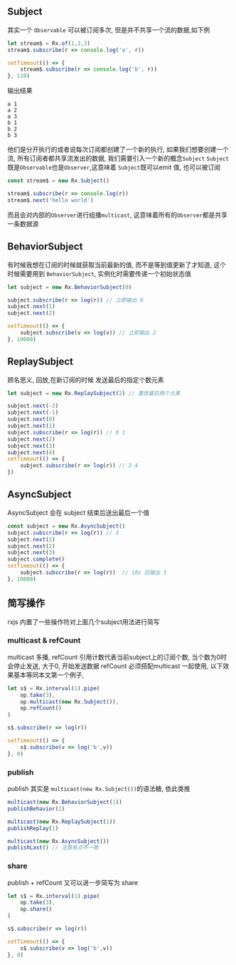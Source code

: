 ## Subject
其实一个 `Observable` 可以被订阅多次, 但是并不共享一个流的数据,如下例
``` javascript
let stream$ = Rx.of(1,2,3)
stream$.subscribe(r => console.log('a', r))

setTimeout(() => {
    stream$.subscribe(r => console.log('b', r))
}, 110)
```
输出结果
```
a 1
a 2
a 3
b 1
b 2
b 3
```
他们是分开执行的或者说每次订阅都创建了一个新的执行, 如果我们想要创建一个流, 所有订阅者都共享流发出的数据, 我们需要引入一个新的概念`Subject`
`Subject`既是`Observable`也是`Observer`,这意味着 `Subject`既可以emit 值, 也可以被订阅
``` javascript
const stream$ = new Rx.Subject()

stream$.subscribe(r => console.log(r))
stream$.next('hello world')
```
而且会对内部的`Observer`进行组播`multicast`, 这意味着所有的`Observer`都是共享一条数据源

## BehaviorSubject
有时候我想在订阅的时候就获取当前最新的值, 而不是等到值更新了才知道, 这个时候需要用到 `BehaviorSubject`, 实例化时需要传递一个初始状态值
``` javascript
let subject = new Rx.BehaviorSubject(0)

subject.subscribe(r => log(r)) // 立即输出 0
subject.next(1)
subject.next(2)

setTimeout(() => {
    subject.subscribe(v => log(v)) // 立即输出 2
}, 10000)
```

## ReplaySubject
顾名思义, 回放,在新订阅的时候 发送最后的指定个数元素
``` javascript
let subject = new Rx.ReplaySubject(2) // 重放最后两个元素

subject.next(-2)
subject.next(-1)
subject.next(0)
subject.next(1)
subject.subscribe(r => log(r)) // 0 1
subject.next(2)
subject.next(3)
subject.next(4)
setTimeout(() => {
    subject.subscribe(r => log(r)) // 3 4
})
```

## AsyncSubject
AsyncSubject 会在 subject 结束后送出最后一个值
``` javascript
const subject = new Rx.AsyncSubject()
subject.subscribe(r => log(r)) // 3
subject.next(1)
subject.next(2)
subject.next(3)
subject.complete()
setTimeout(() => {
    subject.subscribe(r => log(r))  // 10s 后输出 3
}, 10000)
```


## 简写操作
rxjs 内置了一些操作符对上面几个subject用法进行简写

### multicast & refCount
multicast 多播, refCount 引用计数代表当前subject上的订阅个数, 当个数为0时会停止发送, 大于0, 开始发送数据
refCount 必须搭配multicast 一起使用, 以下效果基本等同本文第一个例子,

``` javascript
let s$ = Rx.interval(1).pipe(
    op.take(3),
    op.multicast(new Rx.Subject()),
    op.refCount()
)

s$.subscribe(r => log(r))

setTimeout(() => {
    s$.subscribe(v => log('b',v))
}, 0)
```
### publish
publish 其实是 `multicast(new Rx.Subject())`的语法糖,
依此类推
``` javascript
multicast(new Rx.BehaviorSubject(1))
publishBehavior(1)

multicast(new Rx.ReplaySubject(1))
publishReplay(1)

multicast(new Rx.AsyncSubject())
publishLast() // 注意有点不一致
```

### share
publish + refCount 又可以进一步简写为 share
``` javascript
let s$ = Rx.interval(1).pipe(
    op.take(3),
    op.share()
)

s$.subscribe(r => log(r))

setTimeout(() => {
    s$.subscribe(v => log('b',v))
}, 0)
```

